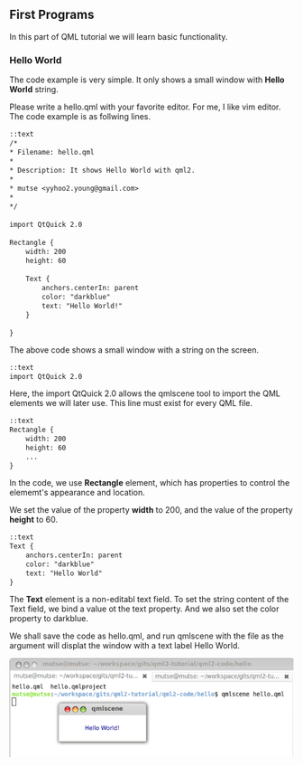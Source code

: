## First Programs ##

In this part of QML tutorial we will learn basic functionality.

### Hello World ###

The code example is very simple. It only shows a small window with **Hello World** string.

Please write a hello.qml with your favorite editor. For me, I like vim editor. The code example is as follwing lines.

	::text
	/*
	* Filename: hello.qml
	*
	* Description: It shows Hello World with qml2.
	*
	* mutse <yyhoo2.young@gmail.com>
	*
	*/

	import QtQuick 2.0

	Rectangle {
	    width: 200
	    height: 60

	    Text {
	        anchors.centerIn: parent
	        color: "darkblue"
	        text: "Hello World!"
	    }

	}

The above code shows a small window with a string on the screen.

	::text
	import QtQuick 2.0

Here, the import QtQuick 2.0 allows the qmlscene tool to import the QML elements we will later use. This line must exist for every QML file.

	::text
	Rectangle {
		width: 200
		height: 60
		...
	}

In the code, we use **Rectangle** element, which has properties to control the elememt's appearance and location.

We set the value of the property **width** to 200, and the value of the property **height** to 60.

	::text
	Text {
		anchors.centerIn: parent
		color: "darkblue"
		text: "Hello World"
	}

The **Text** element is a non-editabl text field. To set the string content of the Text field, we bind a value ot the text property. And we also set the color property to darkblue.

We shall save the code as hello.qml, and run qmlscene with the file as the argument will displat the window with a text label Hello World.

![Hello World](../images/helloworld.png)
